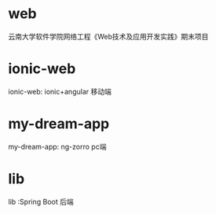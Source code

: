 # web
云南大学软件学院网络工程《Web技术及应用开发实践》期末项目
# ionic-web
ionic-web: ionic+angular 移动端
# my-dream-app
my-dream-app: ng-zorro pc端
# lib
lib :Spring Boot 后端
